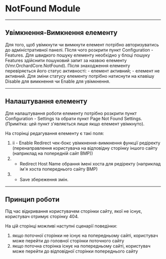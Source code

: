# NotFound Module

---

## Увімкнення-Вимкнення елементу

Для того, щоб увімкнути чи вимкнути елемент потрібно авторизуватись до адміністративної панелі. Після чого розкрити пункт Configuration - Features. Для швидкого пошуку елементу необхідно у блоці пошуку Features здійснити пошуковий запит за назвою елементу (Vmr.OrchardCore.NotFound).
Після знаходження елементу перевіряється його статус активності:  - елемент активний; - елемент не активний.
Для зміни статусу елементу потрібно натиснути на клавішу Disable для вимкнення чи Enable для увімкнення.

---

## Налаштування елементу

Для налаштування роботи елементу потрібно розкрити пункт Configuration - Settings та обрати пункт Page Not Found Settings. (Примітка: цей пункт з'являється лише якщо елемент увімкнуто).

На сторінці редагування елементу є такі поля:

1) ii - Enable Redirect чек-бокс увімкнення-вимкнення функції редіректу (перенаправлення користувача на відповідну сторінку іншого сайту (наприклад на попередній сайт ВМР))
2) - Redirect Host Name обрання імені хоста для редіректу (наприклад ім'я хоста попереднього сайту ВМР)
3) - Save збереження змін.

---

## Принцип роботи

Під час відкривання користувачем сторінки сайту, якої не існує, користувач отримує сторінку 404. 

На цій сторінці можливі наступні сценарії поведінки:

1) якщо поточної сторінки не існує на попередньому сайті, користувач може перейти до головної сторінки поточного сайту
2) якщо поточна сторінка існує на попередньому сайті, користувач може перейти до відповідної сторінки попереднього сайту
